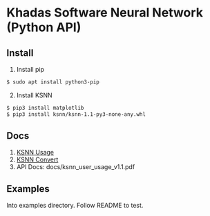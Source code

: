 # Khadas Software Neural Network (Python API)

## Install

1. Install pip

```sh
$ sudo apt install python3-pip
```

2. Install KSNN

```sh
$ pip3 install matplotlib
$ pip3 install ksnn/ksnn-1.1-py3-none-any.whl
```

## Docs

1. [KSNN Usage](https://docs.khadas.com/linux/vim3/KSNNUsage.html)
2. [KSNN Convert](https://docs.khadas.com/linux/vim3/KSNNConvert.html)
3. API Docs: docs/ksnn_user_usage_v1.1.pdf

## Examples

Into examples directory. Follow README to test.
